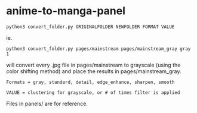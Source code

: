 # anime-to-manga-panel



```
python3 convert_folder.py ORIGINALFOLDER NEWFOLDER FORMAT VALUE
```

ie.
```
python3 convert_folder.py pages/mainstream pages/mainstream_gray gray 1
```

will convert every .jpg file in pages/mainstream to grayscale (using the color shifting method) and place the results in pages/mainstream_gray.

```
Formats = gray, standard, detail, edge_enhance, sharpen, smooth
```

```
VALUE = clustering for grayscale, or # of times filter is applied
```
Files in panels/ are for reference.
